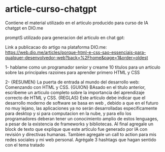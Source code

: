 # article-curso-chatgpt
Contiene el material utilizado en el articulo producido para curso de IA chatgpt en DIO.me


promptS utilizado para generacion del articulo en chat gpt:

Link a publicacao do artigo na plataforma DIO.me: 
https://web.dio.me/articles/porque-html-e-css-sao-essenciais-para-qualquer-desenvolvedor-web?back=%2Fhome&page=1&order=oldest

1- hablame como un programador senior y creame 10 titulos para un articulo sobre las principales razoines para aprender primero HTML y CSS

2- {RESUMEN}
La puerta de entrada al mundo del desarrollo web: Comenzando con HTML y CSS.
{GUION}
BAsado en el titulo anterior, escribeme un articulo completo sobre la importancia del aprendizaje correcto de HTML y CSS.
{REGLAS}
Este artículo debe indicar que el desarrollo moderno de software se basa en web , debido a que en el futuro no muy lejano, las aplicaciones ya no serán desarrolladas especificamente para desktop y si para computacion en la nube, y para ello los programadores deberan tener un conocimiento amplio de estos lenguages,  a pesar de la existencia de frameworks y bibliotecas.
Al final agregale un block de texto que explique que este artículo fue generado por IA con revisión y directivas humanas. Tambien agregale un call to action para mis redes sociales y mi web personal.
Agrégale 3 hashtags que hagan sentido con el tema tratado
